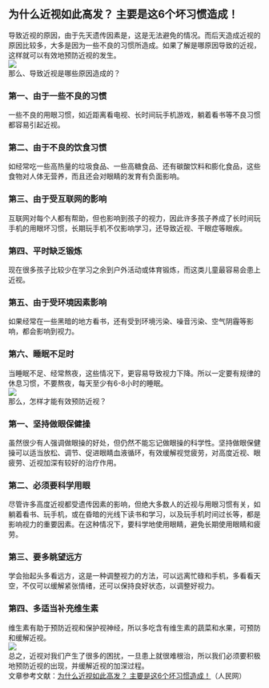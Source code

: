 ## 为什么近视如此高发？ 主要是这6个坏习惯造成！  
导致近视的原因，由于先天遗传因素是，这是无法避免的情况。而后天造成近视的原因比较多，大多是因为一些不良的习惯所造成。如果了解是哪原因导致的近视，这样就可以有效地预防近视的发生。  
![](http://cdncms.v-keep.cn/wp-content/uploads/2020/03/timg-63-1024x478.jpg)  
那么、导致近视是哪些原因造成的？  
### 第一、由于一些不良的习惯  
一些不良的用眼习惯，如近距离看电视、长时间玩手机游戏，躺着看书等不良习惯都容易引起近视。  
### 第二、由于不良的饮食习惯  
如经常吃一些高热量的垃圾食品、一些高糖食品、还有碳酸饮料和膨化食品，这些食物对人体无营养，而且还会对眼睛的发育有负面影响。  
### 第三、由于受互联网的影响  
互联网对每个人都有帮助，但也影响到孩子的视力，因此许多孩子养成了长时间玩手机的用眼坏习惯，长期玩手机不仅影响学习，还导致近视、干眼症等眼疾。  
### 第四、平时缺乏锻炼  
现在很多孩子比较少在学习之余到户外活动或体育锻炼，而这类儿童最容易会患上近视。  
### 第五、由于受环境因素影响  
如果经常在一些黑暗的地方看书，还有受到环境污染、噪音污染、空气阴霾等影响，都会影响到视力。  
### 第六、睡眠不足时  
当睡眠不足、经常熬夜，这些情况下，更容易导致视力下降。所以一定要有规律的休息习惯，不要熬夜，每天至少有6-8小时的睡眠。  
![](http://cdncms.v-keep.cn/wp-content/uploads/2020/03/timg-6.gif)  
那么，怎样才能有效预防近视？  
### 第一、坚持做眼保健操  
虽然很少有人强调做眼操的好处，但仍然不能忘记做眼操的科学性。坚持做眼保健操可以适当放松、调节、促进眼睛血液循环，有效缓解视觉疲劳，对高度近视、眼疲劳、近视加深有较好的治疗作用。  
### 第二、必须要科学用眼  
尽管许多高度近视都受遗传因素的影响，但绝大多数人的近视与用眼习惯有关，如躺着看书、玩手机，或在昏暗的光线下读书和学习，以及玩手机时间过长等，都是影响视力的重要因素。在这种情况下，要科学地使用眼睛，避免长期使用眼睛和疲劳。  
### 第三、要多眺望远方  
学会抬起头多看远方，这是一种调整视力的方法，可以远离忙碌和手机，多看看天空，不仅可以缓解紧张情绪，还可以保持良好状态，以调整好视力。  
### 第四、多适当补充维生素  
维生素有助于预防近视和保护视神经，所以多吃含有维生素的蔬菜和水果，可预防和缓解近视。  
![](http://cdncms.v-keep.cn/wp-content/uploads/2020/03/timg-58-1024x576.jpg)  
总之，近视对我们产生了很多的困扰，一旦患上就很难根治，所以我们必须要积极地预防近视的出现，并缓解近视的加深过程。  
文章参考文献：<a href="http://gz.people.com.cn/n2/2019/0313/c344109-32733626.html">为什么近视如此高发？&nbsp;主要是这6个坏习惯造成！</a>（人民网）  
